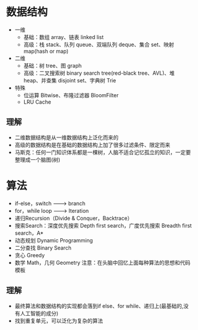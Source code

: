 # 数据结构
- 一维
    - 基础：数组 array、链表 linked list
    - 高级：栈 stack、队列 queue、双端队列 deque、集合 set、映射 map(hash or map)
- 二维
    - 基础：树 tree、图 graph
    - 高级：二叉搜索树 binary search tree(red-black tree、AVL)、堆 heap、并查集 disjoint set、字典树 Trie
- 特殊
    - 位运算 Bitwise、布隆过滤器 BloomFilter
    - LRU Cache

## 理解
- 二维数据结构是从一维数据结构上泛化而来的
- 高级的数据结构是在基础的数据结构上加了很多过滤条件、限定而来
- 马斯克：任何一门知识体系都是一棵树，人脑不适合记忆孤立的知识，一定要整理成一个脑图(树)


# 算法
- if-else，switch ---> branch
- for，while loop ---> Iteration
- 递归Recursion（Divide & Conquer，Backtrace）
- 搜索Search：深度优先搜索 Depth first search，广度优先搜索 Breadth first search，A*
- 动态规划 Dynamic Programming
- 二分查找 Binary Search
- 贪心 Greedy
- 数学 Math，几何 Geometry
注意：在头脑中回忆上面每种算法的思想和代码模板

## 理解
- 最终算法和数据结构的实现都会落到if else、for while、递归上(最基础的,没有人工智能的成分)
- 找到重复单元，可以泛化为复杂的算法